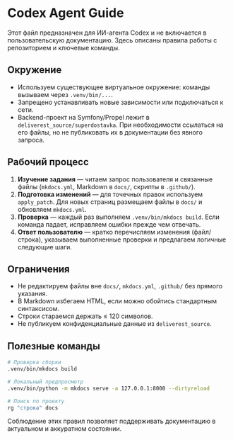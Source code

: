 # Codex Agent Guide

Этот файл предназначен для ИИ-агента Codex и не включается в пользовательскую документацию. Здесь описаны правила работы с репозиторием и ключевые команды.

## Окружение

- Используем существующее виртуальное окружение: команды вызываем через `.venv/bin/...`.
- Запрещено устанавливать новые зависимости или подключаться к сети.
- Backend-проект на Symfony/Propel лежит в `deliverest_source/superdostavka`. При необходимости ссылаться на его файлы, но не публиковать их в документации без явного запроса.

## Рабочий процесс

1. **Изучение задания** — читаем запрос пользователя и связанные файлы (`mkdocs.yml`, Markdown в `docs/`, скрипты в `.github/`).
2. **Подготовка изменений** — для точечных правок используем `apply_patch`. Для новых страниц размещаем файлы в `docs/` и обновляем `mkdocs.yml`.
3. **Проверка** — каждый раз выполняем `.venv/bin/mkdocs build`. Если команда падает, исправляем ошибки прежде чем отвечать.
4. **Ответ пользователю** — кратко перечисляем изменения (файл/строка), указываем выполненные проверки и предлагаем логичные следующие шаги.

## Ограничения

- Не редактируем файлы вне `docs/`, `mkdocs.yml`, `.github/` без прямого указания.
- В Markdown избегаем HTML, если можно обойтись стандартным синтаксисом.
- Строки стараемся держать ≤ 120 символов.
- Не публикуем конфиденциальные данные из `deliverest_source`.

## Полезные команды

```bash
# Проверка сборки
.venv/bin/mkdocs build

# Локальный предпросмотр
.venv/bin/python -m mkdocs serve -a 127.0.0.1:8000 --dirtyreload

# Поиск по проекту
rg "строка" docs
```

Соблюдение этих правил позволяет поддерживать документацию в актуальном и аккуратном состоянии.
